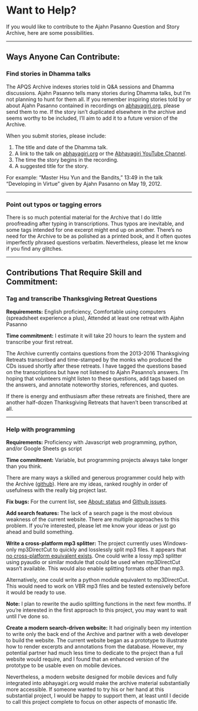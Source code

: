 <!--TITLE:Want to help?-->
<!--HTML <img src="../../pages/images/photos/Abhayagiri 20th Anniversary.jpg" alt="Preparing for Abhayagiri's 20th Anniversary Celebration" id="cover" title="Preparing for Abhayagiri's 20th Anniversary Celebration" align="bottom" width="200" border="0"/> -->
# Want to Help?
If you would like to contribute to the Ajahn Pasanno Question and Story Archive, here are some possibilities.

-----

## Ways Anyone Can Contribute:
### Find stories in Dhamma talks
The APQS Archive indexes stories told in Q&A sessions and Dhamma discussions. Ajahn Pasanno tells many stories during Dhamma talks, but I’m not planning to hunt for them all. If you remember inspiring stories told by or about Ajahn Pasanno contained in recordings on [abhayagiri.org](https://www.abhayagiri.org/talks), please send them to me. If the story isn’t duplicated elsewhere in the archive and seems worthy to be included, I’ll aim to add it to a future version of the Archive.

When you submit stories, please include:

1. The title and date of the Dhamma talk.
2. A link to the talk on [abhayagiri.org](https://www.abhayagiri.org/) or the [Abhayagiri YouTube Channel](https://www.youtube.com/channel/UCFAuQ5fmYYVv5_Dim0EQpVA).
3. The time the story begins in the recording.
4. A suggested title for the story.

For example: “Master Hsu Yun and the Bandits,” 13:49 in the talk “Developing in Virtue” given by Ajahn Pasanno on May 19, 2012.

<!--HTML<audio-chip src="https://storage.googleapis.com/apqs_archive/audio/events/Talks/2012-05-19%20Master%20Hsu%20Yun%20and%20the%20Bandits.mp3" title="Master Hsu Yun and the Bandits"><a href="https://storage.googleapis.com/apqs_archive/audio/events/Talks/2012-05-19%20Master%20Hsu%20Yun%20and%20the%20Bandits.mp3" download="">Download audio</a> ()</audio-chip><br />-->

----

### Point out typos or tagging errors
There is so much potential material for the Archive that I do little proofreading after typing in transcriptions. Thus typos are inevitable, and some tags intended for one excerpt might end up on another. There’s no need for the Archive to be as polished as a printed book, and it often quotes imperfectly phrased questions verbatim. Nevertheless, please let me know if you find any glitches.

-----

## Contributions That Require Skill and Commitment:
### Tag and transcribe Thanksgiving Retreat Questions
__Requirements:__ English proficiency, Comfortable using computers (spreadsheet experience a plus), Attended at least one retreat with Ajahn Pasanno

__Time commitment:__ I estimate it will take 20 hours to learn the system and transcribe your first retreat.

The Archive currently contains questions from the 2013-2016 Thanksgiving Retreats transcribed and time-stamped by the monks who produced the CDs issued shortly after these retreats. I have tagged the questions based on the transcriptions but have not listened to Ajahn Pasanno’s answers. I’m hoping that volunteers might listen to these questions, add tags based on the answers, and annotate noteworthy stories, references, and quotes.

If there is energy and enthusiasm after these retreats are finished, there are another half-dozen Thanksgiving Retreats that haven’t been transcribed at all.

----

### Help with programming
__Requirements:__ Proficiency with Javascript web programming, python, and/or Google Sheets gs script

__Time commitment:__ Variable, but programming projects always take longer than you think.

There are many ways a skilled and generous programmer could help with the Archive ([github](https://github.com/Kaccana-Bhikkhu/qs-archive)). Here are my ideas, ranked roughly in order of usefulness with the really big project last.

__Fix bugs:__ For the current list, see [About: status](../../pages/about/08_Status.html) and [Github issues](https://github.com/Kaccana-Bhikkhu/qs-archive/issues).

__Add search features:__ The lack of a search page is the most obvious weakness of the current website. There are multiple approaches to this problem. If you’re interested, please let me know your ideas or just go ahead and build something.


__Write a cross-platform mp3 splitter:__ The project currently uses Windows-only mp3DirectCut to quickly and losslessly split mp3 files. It appears that [no cross-platform equivalent exists](https://stackoverflow.com/questions/310765/python-library-to-modify-mp3-audio-without-transcoding). One could write a lossy mp3 splitter using pyaudio or similar module that could be used when mp3DirectCut wasn’t available. This would also enable splitting formats other than mp3.

Alternatively, one could write a python module equivalent to mp3DirectCut. This would need to work on VBR mp3 files and be tested extensively before it would be ready to use.

__Note:__ I plan to rewrite the audio splitting functions in the next few months. If you’re interested in the first approach to this project, you may want to wait until I’ve done so.



__Create a modern search-driven website:__ It had originally been my intention to write only the back end of the Archive and partner with a web developer to build the website. The current website began as a prototype to illustrate how to render excerpts and annotations from the database. However, my potential partner had much less time to dedicate to the project than a full website would require, and I found that an enhanced version of the prototype to be usable even on mobile devices.

Nevertheless, a modern website designed for mobile devices and fully integrated into abhayagiri.org would make the archive material substantially more accessible. If someone wanted to try his or her hand at this substantial project, I would be happy to support them, at least until I decide to call this project complete to focus on other aspects of monastic life. 

